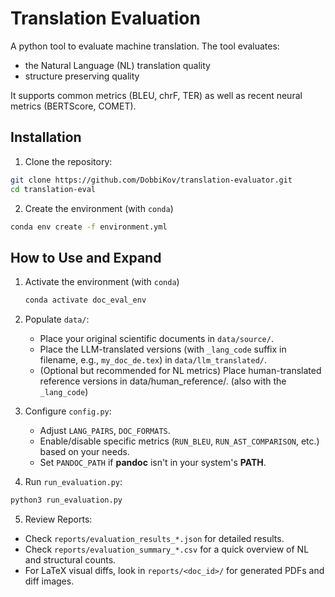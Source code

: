# Translation Evaluation

A python tool to evaluate machine translation. The tool evaluates:
- the Natural Language (NL) translation quality
- structure preserving quality

It supports common metrics (BLEU, chrF, TER) as well as recent neural metrics (BERTScore, COMET).

## Installation
1. Clone the repository:
```sh
git clone https://github.com/DobbiKov/translation-evaluator.git
cd translation-eval
```
2. Create the environment (with `conda`)
```sh
conda env create -f environment.yml 
```

## How to Use and Expand
1. Activate the environment (with `conda`)
    ```sh
    conda activate doc_eval_env
    ```

2. Populate `data/`:
    - Place your original scientific documents in `data/source/`.
    - Place the LLM-translated versions (with `_lang_code` suffix in filename, e.g., `my_doc_de.tex`) in `data/llm_translated/`.
    - (Optional but recommended for NL metrics) Place human-translated reference versions in data/human_reference/. (also with the `_lang_code`)

3. Configure `config.py`:
    - Adjust `LANG_PAIRS`, `DOC_FORMATS`.
    - Enable/disable specific metrics (`RUN_BLEU`, `RUN_AST_COMPARISON`, etc.) based on your needs.
    - Set `PANDOC_PATH` if **pandoc** isn't in your system's **PATH**.

4. Run `run_evaluation.py`:
```py
python3 run_evaluation.py
```

5. Review Reports:
- Check `reports/evaluation_results_*.json` for detailed results.
- Check `reports/evaluation_summary_*.csv` for a quick overview of NL and structural counts.
- For LaTeX visual diffs, look in `reports/<doc_id>/` for generated PDFs and diff images.
